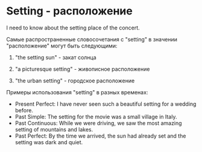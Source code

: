 # Setting - расположение




I need to know about the setting place of the concert.

Самые распространенные словосочетания с "setting" в значении "расположение" могут быть следующими:

1. "the setting sun" - закат солнца

2. "a picturesque setting" - живописное расположение

3. "the urban setting" - городское расположение

Примеры использования "setting" в разных временах:

- Present Perfect: I have never seen such a beautiful setting for a wedding before.
- Past Simple: The setting for the movie was a small village in Italy.
- Past Continuous: While we were driving, we saw the most amazing setting of mountains and lakes.
- Past Perfect: By the time we arrived, the sun had already set and the setting was dark and quiet.